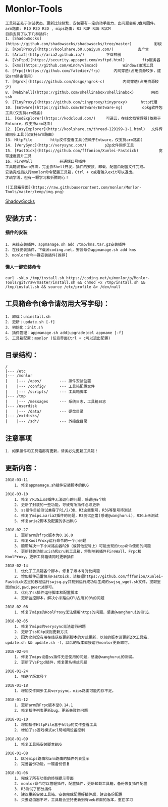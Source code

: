 # Monlor-Tools
	工具箱正处于测试状态，更新比较频繁，安装要有一定的动手能力，出问题会用U盘刷固件。
	arm路由: R1D R2D R3D , mips路由: R3 R3P R3G R1CM 
	目前支持了以下几种插件:
	1. [ShadowSocks](https://github.com/shadowsocks/shadowsocks/tree/master) 　　　	影梭
	2. [KoolProxy](http://koolshare.b0.upaiyun.com/)　　　　	去广告
	3. [Aria2](http://aria2.github.io/)　		下载神器
	4. [VsFtpd](https://security.appspot.com/vsftpd.html)　		ftp服务器
	5. [kms](https://github.com/Wind4/vlmcsd) 			Windows激活工具
	6. [Frpc](https://github.com/fatedier/frp) 		内网穿透(占用资源较多，建议arm路由使用)
	7. [Ngrok](https://github.com/dosgo/ngrok-c)		内网穿透(占用资源较少)
	8. [WebShell](https://github.com/shellinabox/shellinabox)　		网页ssh
	9. [TinyProxy](https://github.com/tinyproxy/tinyproxy)		http代理
	10. [Entware](https://github.com/Entware/Entware-ng)　		opkg软件包工具(仅支持arm路由)
	11. [KodExplorer](https://kodcloud.com/)　	可道云，在线文档管理器(依赖于Entware，仅支持arm路由)
	12. [EasyExplorer](http://koolshare.cn/thread-129199-1-1.html)　	文件传输同步工具(仅支持arm路由)
	13. HttpFile 		http文件查看工具(依赖于Entware，仅支持arm路由)
	14. [VerySync](http://verysync.com/)		p2p文件同步工具
	15. [FastDick](https://github.com/fffonion/Xunlei-Fastdick) 		宽带速度提升工具
	16. FireWall            开通端口号插件
	工具箱没有web界面，完全靠Shell开发，插件的安装、卸载、配置由配置文件完成。
	安装完成后执行monlor命令配置工具箱，Ctrl + c或者输入exit可以退出。
	才疏学浅，但有一颗学习和折腾的心！

	![工具箱界面](https://raw.githubusercontent.com/monlor/Monlor-Tools/master/temp/img.png)
	
[ShadowSocks](https://github.com/shadowsocks/shadowsocks/tree/master)

## 安装方式：  
#### 	插件的安装
	1. 离线安装插件，appmanage.sh add /tmp/kms.tar.gz安装插件 
	2. 在线安装插件，下载源coding.net，安装命令appmanage.sh add kms
	3. monlor命令一键安装插件[推荐]

#### 	懒人一键安装命令
	curl -skLo /tmp/install.sh https://coding.net/u/monlor/p/Monlor-Tools/git/raw/master/install.sh && chmod +x /tmp/install.sh && /tmp/install.sh && source /etc/profile &> /dev/null

## 工具箱命令(命令请勿用大写字母)：
	1. 卸载：uninstall.sh
	2. 更新：update.sh [-f]
	3. 初始化：init.sh 
	4. 插件管理：appmanage.sh add|upgrade|del appname [-f]
	5. 工具箱配置：monlor (任意界面Ctrl + c可以退出配置)

## 目录结构：  
	/
	|--- /etc  
	|--- /monlor
	|    |--- /apps/        --- 插件安装位置  
	|    |--- /config/      --- 工具箱配置文件
	|    |--- /scripts/     --- 工具箱脚本
	|--- /tmp
	|    |--- /messages     --- 系统日志，工具箱日志
	|--- /userdisk
	|    |--- /data/        --- 硬盘目录
	|--- /extdisks/
	|    |--- /sd*/         --- 外接盘目录

## 注意事项
	1. 如果插件和工具箱都有更新，请务必先更新工具箱！

## 更新内容：
	2018-03-11
		1. 修复appmanage.sh插件安装脚本的BUG

	2018-03-10
		1. 修复了R3G上ss插件无法运行的问题，感谢@有个桃
		2. 更新了封装的一些功能，导致有所插件必须更新
		3. ss插件目前测试兼容了R1/2/3D、R3这些型号，R3G等型号待测试
		4. 修复了mips上aria2插件的问题，R3测试正常(感谢@wanghurui)，R3G上未测试
		5. 修复aria2脚本及配置的多出BUG

	2018-02-27
		1. 更新arm的frpc版本为0.16.0
		2. 修复KoolProxy运行命令的一个小问题
		3. 顺带解决一下小米路由器R2D（或其他型号上）可能出现的top命令使用的问题
		4. 更新封装功能ucish和cru到工具箱，将影响到插件FireWall、Frpc和KoolProxy，更新工具箱请同时更新插件

	2018-02-14
		1. 优化了工具箱各个脚本，修复了版本号对比问题
		2. 增加插件迅雷快鸟FastDick，请根据https://github.com/fffonion/Xunlei-Fastdick这里的教程运行swjsq.py并找到运行成功后生成的swjsq_wget.sh文件，提取里面的uid,pwd,peerid即可。
		3. 优化了ss插件运行脚本和配置脚本
		4. 更新监控脚本，解决小米路由CPU占用100%的问题

	2018-02-08
		1. 修复了mips的KoolProxy无法使用https的问题，感谢@wanghurui的测试。

	2018-02-05 
		1. 修复了mips的verysync无法运行问题
		2. 更新了ss和kp规则更新方式
		3. 因为之前没有用在线获取更新脚本的方式更新，以前的版本请更新2次工具箱，update.sh && update.sh -f，以后的版本直接运行monlor更新即可。

	2018-02-04
		1. 修复了mips设备ss插件无法使用的问题，感谢@wanghurui的测试。
		2. 更新了VsFtpd插件，修复匿名模式问题

	2018-01-24
		1. 推送了版本号？

	2018-01-18
		1. 增加文件同步工具verysync，mips路由可能内存不足。

	2018-01-12
		1. 更新arm的Frpc版本至0.14.1
		2. 修复插件列表更新bug，更新失败的问题

	2018-01-10
		1. 增加插件HttpFile基于http的文件查看工具
		2. 增加了ss游戏模式acl局域网设备控制

	2018-01-09
		1. 修复工具箱安装脚本BUG

	2018-01-08
		1. 区分mips路由和arm路由的插件列表显示
		2. 完善备份功能，一键备份恢复

	2018-01-06
		1. 完成了所有功能的终端提示界面
		2. monlor命令可以管理插件，配置插件，更新卸载工具箱，备份恢复插件配置
		3. R3测试了部分插件
		4. 建议重新安装工具箱，安装完成配置好插件后，建议备份配置
		5. 只要路由器不坏，工具箱会坚持更新到有web界面的版本，重在学习

	

	

	

	


	




